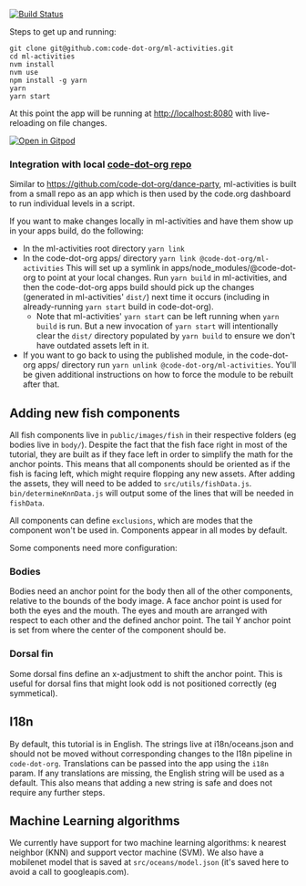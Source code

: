 [![Build Status](https://github.com/code-dot-org/ml-activities/actions/workflows/deploy.yml/badge.svg?branch=main)](https://github.com/code-dot-org/ml-activities/actions/workflows/deploy.yml)

Steps to get up and running:

```
git clone git@github.com:code-dot-org/ml-activities.git
cd ml-activities
nvm install
nvm use
npm install -g yarn
yarn
yarn start
```

At this point the app will be running at [http://localhost:8080](http://localhost:8080) with live-reloading on file changes.

[![Open in Gitpod](https://gitpod.io/button/open-in-gitpod.svg)](https://gitpod.io/#https://github.com/code-dot-org/ml-activities)

### Integration with local [code-dot-org repo](https://github.com/code-dot-org/code-dot-org)

Similar to https://github.com/code-dot-org/dance-party, ml-activities is built from a small repo as an app which is then used by the code.org dashboard to run individual levels in a script.

If you want to make changes locally in ml-activities and have them show up in your apps build, do the following:

- In the ml-activities root directory `yarn link`
- In the code-dot-org apps/ directory `yarn link @code-dot-org/ml-activities`
This will set up a symlink in apps/node_modules/@code-dot-org to point at your local changes. Run `yarn build` in ml-activities, and then the code-dot-org apps build should pick up the changes (generated in ml-activities' `dist/`) next time it occurs (including in already-running `yarn start` build in code-dot-org).
  - Note that ml-activities' `yarn start` can be left running when `yarn build` is run.  But a new invocation of `yarn start` will intentionally clear the `dist/` directory populated by `yarn build` to ensure we don't have outdated assets left in it.
- If you want to go back to using the published module, in the code-dot-org apps/ directory run `yarn unlink @code-dot-org/ml-activities`.  You'll be given additional instructions on how to force the module to be rebuilt after that.

## Adding new fish components
All fish components live in `public/images/fish` in their respective folders (eg bodies live in `body/`). Despite the fact that the fish face right in most of the tutorial, they are built as if they face left in order to simplify the math for the anchor points. This means that all components should be oriented as if the fish is facing left, which might require flopping any new assets. After adding the assets, they will need to be added to `src/utils/fishData.js`. `bin/determineKnnData.js` will output some of the lines that will be needed in `fishData`.

All components can define `exclusions`, which are modes that the component won't be used in. Components appear in all modes by default.

Some components need more configuration:

### Bodies
Bodies need an anchor point for the body then all of the other components, relative to the bounds of the body image. A face anchor point is used for both the eyes and the mouth. The eyes and mouth are arranged with respect to each other and the defined anchor point. The tail Y anchor point is set from where the center of the component should be.

### Dorsal fin
Some dorsal fins define an x-adjustment to shift the anchor point. This is useful for dorsal fins that might look odd is not positioned correctly (eg symmetical).

## I18n
By default, this tutorial is in English. The strings live at i18n/oceans.json and should not be moved without corresponding changes to the I18n pipeline in `code-dot-org`. Translations can be passed into the app using the `i18n` param. If any translations are missing, the English string will be used as a default. This also means that adding a new string is safe and does not require any further steps.

## Machine Learning algorithms
We currently have support for two machine learning algorithms: k nearest neighbor (KNN) and support vector machine (SVM). We also have a mobilenet model that is saved at `src/oceans/model.json` (it's saved here to avoid a call to googleapis.com).
